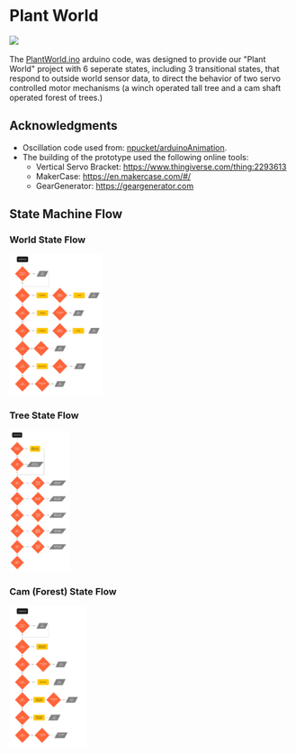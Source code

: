 # Plant World
<img src="/images/plantworld.gif" height="250"></img>

The [PlantWorld.ino](PlantWorld.ino) arduino code, was designed to provide our "Plant World" project with 6 seperate states, including 3 transitional states, that respond to outside world sensor data, to direct the behavior of two servo controlled motor mechanisms (a winch operated tall tree and a cam shaft operated forest of trees.)

## Acknowledgments

  - Oscillation code used from: [npucket/arduinoAnimation](https://github.com/npuckett/arduinoAnimation).
  - The building of the prototype used the following online tools:
    - Vertical Servo Bracket: https://www.thingiverse.com/thing:2293613
    - MakerCase: https://en.makercase.com/#/
    - GearGenerator: https://geargenerator.com

## State Machine Flow
### World State Flow
<img src="/images/WorldState.jpg" height="250"></img>
### Tree State Flow
<img src="/images/TreeState.jpg" height="250"></img>
### Cam (Forest) State Flow
<img src="/images/CamState.jpg" height="250"></img>
